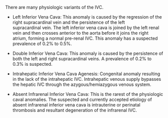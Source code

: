 There are many physiologic variants of the IVC.

- Left Inferior Vena Cava: This anomaly is caused by the regression of the right supracardinal vein and the persistence of the left supracardinal vein. The left inferior vena cava is joined by the left renal vein and then crosses anterior to the aorta before it joins the right atrium, forming a normal pre-renal IVC. This anomaly has a suspected prevalence of 0.2% to 0.5%.

- Double Inferior Vena Cava: This anomaly is caused by the persistence of both the left and right supracardinal veins. A prevalence of 0.2% to 0.3% is suspected.

- Intrahepatic Inferior Vena Cava Agenesis: Congenital anomaly resulting in the lack of the intrahepatic IVC. Intrahepatic venous supply bypasses the hepatic IVC through the azygous/hemiazygous venous system.

- Absent Infrarenal Inferior Vena Cava: This is the rarest of the physiologic caval anomalies. The suspected and currently accepted etiology of absent infrarenal inferior vena cava is intrauterine or perinatal thrombosis and resultant degeneration of the infrarenal IVC.